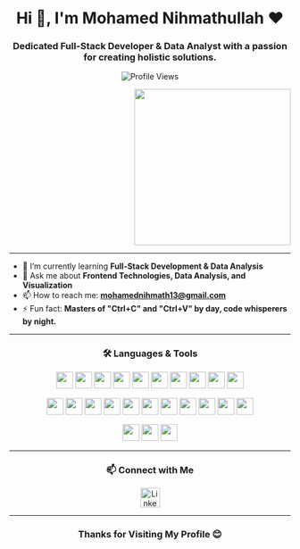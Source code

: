 <h1 align="center">Hi 👋, I'm Mohamed Nihmathullah ❤</h1>
<h3 align="center">Dedicated Full-Stack Developer & Data Analyst with a passion for creating holistic solutions.</h3>

<p align="center">
  <img src="https://komarev.com/ghpvc/?username=mohamednihmath18&label=Profile%20views&color=0e75b6&style=flat" alt="Profile Views" />
</p>

<!-- GIF aligned right -->
<p align="right">
  <img src="https://user-images.githubusercontent.com/74038190/235224431-e8c8c12e-6826-47f1-89fb-2ddad83b3abf.gif" height="280" />
</p>

---

- 🌱 I’m currently learning **Full-Stack Development & Data Analysis**
- 💬 Ask me about **Frontend Technologies, Data Analysis, and Visualization**
- 📫 How to reach me: **mohamednihmath13@gmail.com**
- ⚡ Fun fact: **Masters of "Ctrl+C" and "Ctrl+V" by day, code whisperers by night.**

---

<h3 align="center">🛠️ Languages & Tools</h3>

<p align="center">
  <!-- Web Dev -->
  <img src="https://img.shields.io/badge/HTML5-E34F26?logo=html5&logoColor=white&style=for-the-badge" height="30"/>
  <img src="https://img.shields.io/badge/CSS3-1572B6?logo=css3&logoColor=white&style=for-the-badge" height="30"/>
  <img src="https://img.shields.io/badge/JavaScript-F7DF1E?logo=javascript&logoColor=black&style=for-the-badge" height="30"/>
  <img src="https://img.shields.io/badge/Bootstrap-7952B3?logo=bootstrap&logoColor=white&style=for-the-badge" height="30"/>
  <img src="https://img.shields.io/badge/Java-ED8B00?style=for-the-badge&logo=openjdk&logoColor=white" height="30"/>
  <img src="https://img.shields.io/badge/MySQL-00000F?style=for-the-badge&logo=mysql&logoColor=white" height="30"/>
  <img src="https://img.shields.io/badge/Netlify-00C7B7?style=for-the-badge&logo=netlify&logoColor=white" height="30"/>
  <img src="https://img.shields.io/badge/VS Code-007ACC?style=for-the-badge&logo=visualstudiocode&logoColor=white" height="30"/>
  <img src="https://img.shields.io/badge/GitHub-181717?logo=github&logoColor=white&style=for-the-badge" height="30"/>
  <img src="https://img.shields.io/badge/Canva-00C4CC?logo=canva&logoColor=black&style=for-the-badge" height="30"/>
</p>

<p align="center">
  <!-- Data Analyst Tools -->
  <img src="https://img.shields.io/badge/Python-3776AB?style=for-the-badge&logo=python&logoColor=white" height="30"/>
  <img src="https://img.shields.io/badge/Pandas-150458?style=for-the-badge&logo=pandas&logoColor=white" height="30"/>
  <img src="https://img.shields.io/badge/NumPy-013243?style=for-the-badge&logo=numpy&logoColor=white" height="30"/>
  <img src="https://img.shields.io/badge/Matplotlib-11557C?style=for-the-badge&logo=matplotlib&logoColor=white" height="30"/>
  <img src="https://img.shields.io/badge/Seaborn-3F4C9A?style=for-the-badge&logo=seaborn&logoColor=white" height="30"/>
  <img src="https://img.shields.io/badge/Scikit--learn-F7931E?style=for-the-badge&logo=scikit-learn&logoColor=white" height="30"/>
  <img src="https://img.shields.io/badge/Jupyter-F37626?style=for-the-badge&logo=jupyter&logoColor=white" height="30"/>
  <img src="https://img.shields.io/badge/Excel-217346?style=for-the-badge&logo=microsoft-excel&logoColor=white" height="30"/>
  <img src="https://img.shields.io/badge/PowerBI-F2C811?style=for-the-badge&logo=powerbi&logoColor=black" height="30"/>
  <img src="https://img.shields.io/badge/Tableau-E97627?style=for-the-badge&logo=tableau&logoColor=white" height="30"/>
  <img src="https://img.shields.io/badge/Google%20Data%20Studio-4285F4?style=for-the-badge&logo=googledatastudio&logoColor=white" height="30"/>
</p>

<p align="center">
  <!-- Deployment Tools -->
  <img src="https://img.shields.io/badge/Heroku-430098?style=for-the-badge&logo=heroku&logoColor=white" height="30"/>
  <img src="https://img.shields.io/badge/Render-46E3B7?style=for-the-badge&logo=render&logoColor=black" height="30"/>
  <img src="https://img.shields.io/badge/AWS-232F3E?style=for-the-badge&logo=amazonaws&logoColor=white" height="30"/>
</p>

---

<h3 align="center">📫 Connect with Me</h3>

<p align="center">
  <a href="https://www.linkedin.com/in/mohamed-nihmathullah-bb111322b/" target="_blank">
    <img src="https://img.shields.io/static/v1?message=LinkedIn&logo=linkedin&label=&color=0077B5&logoColor=white&labelColor=&style=for-the-badge" height="35" alt="LinkedIn" />
  </a>
</p>

---

<h3 align="center">Thanks for Visiting My Profile 😊</h3>
